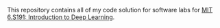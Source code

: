 
This repository contains all of my code solution for software labs for [MIT 6.S191: Introduction to Deep Learning](http://introtodeeplearning.com).

